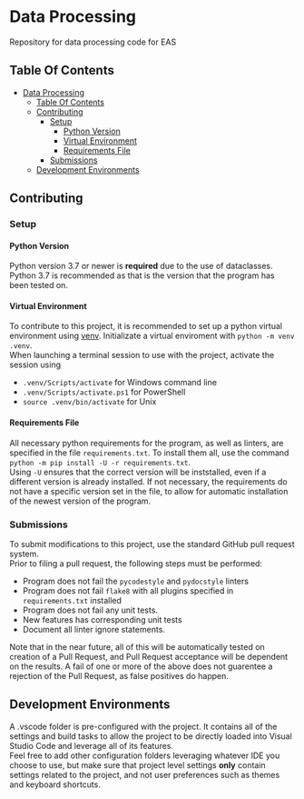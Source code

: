 # Data Processing

Repository for data processing code for EAS

## Table Of Contents

- [Data Processing](#data-processing)
  - [Table Of Contents](#table-of-contents)
  - [Contributing](#contributing)
    - [Setup](#setup)
      - [Python Version](#python-version)
      - [Virtual Environment](#virtual-environment)
      - [Requirements File](#requirements-file)
    - [Submissions](#submissions)
  - [Development Environments](#development-environments)

## Contributing

### Setup

#### Python Version

Python version 3.7 or newer is **required** due to the use of dataclasses.
Python 3.7 is recommended as that is the version that the program has been tested on.

#### Virtual Environment

To contribute to this project, it is recommended to set up a python virtual environment using [venv](https://docs.python.org/3/library/venv.html).
Initializate a virtual enviroment with `python -m venv .venv`.\
When launching a terminal session to use with the project, activate the session using

- `.venv/Scripts/activate` for Windows command line
- `.venv/Scripts/activate.ps1` for PowerShell
- `source .venv/bin/activate` for Unix

#### Requirements File

All necessary python requirements for the program, as well as linters, are specified in the file `requirements.txt`. To install them all, use the command `python -m pip install -U -r requirements.txt`.\
Using `-U` ensures that the correct version will be inststalled, even if a different version is already installed.
If not necessary, the requirements do not have a specific version set in the file, to allow for automatic installation of the newest version of the program.

### Submissions

To submit modifications to this project, use the standard GitHub pull request system.\
Prior to filing a pull request, the following steps must be performed:

- Program does not fail the `pycodestyle` and `pydocstyle` linters
- Program does not fail `flake8` with all plugins specified in `requirements.txt` installed
- Program does not fail any unit tests.
- New features has corresponding unit tests
- Document all linter ignore statements.

Note that in the near future, all of this will be automatically tested on creation of a Pull Request, and Pull Request acceptance will be dependent on the results. A fail of one or more of the above does not guarentee a rejection of the Pull Request, as false positives do happen.

## Development Environments

A .vscode folder is pre-configured with the project. It contains all of the settings and build tasks to allow the project to be directly loaded into Visual Studio Code and leverage all of its features.\
Feel free to add other configuration folders leveraging whatever IDE you choose to use, but make sure that project level settings **only** contain settings related to the project, and not user preferences such as themes and keyboard shortcuts.
